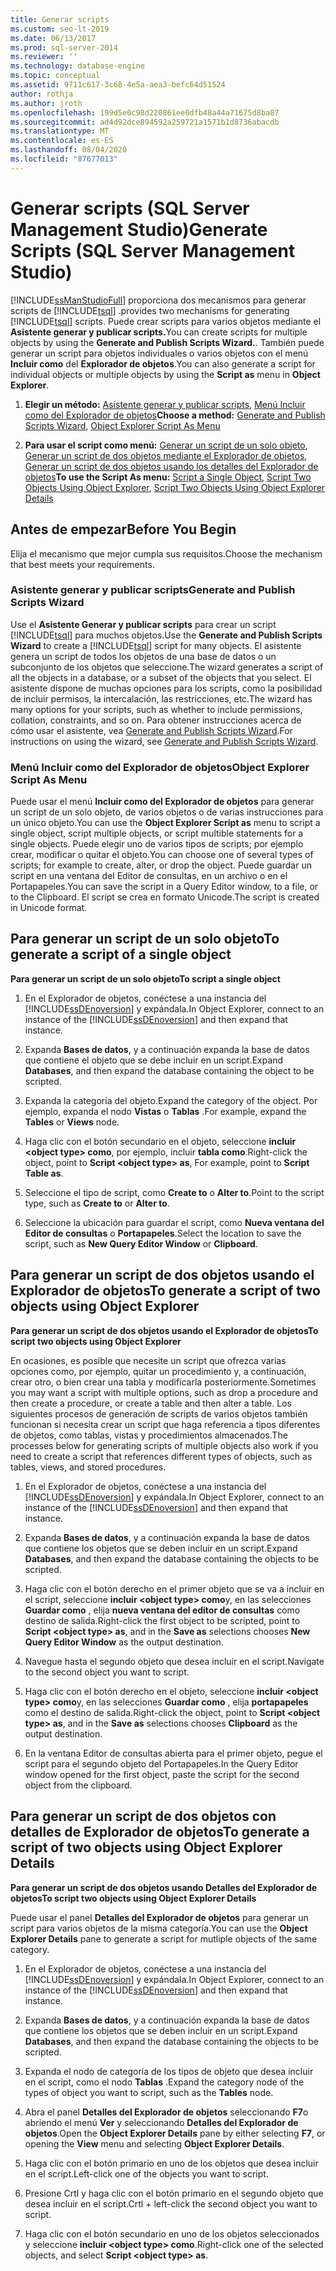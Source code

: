 ```yaml
---
title: Generar scripts
ms.custom: seo-lt-2019
ms.date: 06/13/2017
ms.prod: sql-server-2014
ms.reviewer: ''
ms.technology: database-engine
ms.topic: conceptual
ms.assetid: 9711c617-3c68-4e5a-aea3-befc64d51524
author: rothja
ms.author: jroth
ms.openlocfilehash: 199d5e0c98d220861ee0dfb48a44a71675d8ba87
ms.sourcegitcommit: ad4d92dce894592a259721a1571b1d8736abacdb
ms.translationtype: MT
ms.contentlocale: es-ES
ms.lasthandoff: 08/04/2020
ms.locfileid: "87677013"
---
```

# <a name="generate-scripts-sql-server-management-studio"></a><span data-ttu-id="5e467-102">Generar scripts (SQL Server Management Studio)</span><span class="sxs-lookup"><span data-stu-id="5e467-102">Generate Scripts (SQL Server Management Studio)</span></span>
  [!INCLUDE[ssManStudioFull](../../includes/ssmanstudiofull-md.md)] <span data-ttu-id="5e467-103">proporciona dos mecanismos para generar scripts de [!INCLUDE[tsql](../../includes/tsql-md.md)] .</span><span class="sxs-lookup"><span data-stu-id="5e467-103">provides two mechanisms for generating [!INCLUDE[tsql](../../includes/tsql-md.md)] scripts.</span></span> <span data-ttu-id="5e467-104">Puede crear scripts para varios objetos mediante el **Asistente generar y publicar scripts.**</span><span class="sxs-lookup"><span data-stu-id="5e467-104">You can create scripts for multiple objects by using the **Generate and Publish Scripts Wizard.**.</span></span> <span data-ttu-id="5e467-105">También puede generar un script para objetos individuales o varios objetos con el menú **Incluir como** del **Explorador de objetos**.</span><span class="sxs-lookup"><span data-stu-id="5e467-105">You can also generate a script for individual objects or multiple objects by using the **Script as** menu in **Object Explorer**.</span></span>  
  
1.  <span data-ttu-id="5e467-106">**Elegir un método:**  [Asistente generar y publicar scripts](#GenPubScriptWiz), [Menú Incluir como del Explorador de objetos](#OEScriptAsMenu)</span><span class="sxs-lookup"><span data-stu-id="5e467-106">**Choose a method:**  [Generate and Publish Scripts Wizard](#GenPubScriptWiz), [Object Explorer Script As Menu](#OEScriptAsMenu)</span></span>  
  
2.  <span data-ttu-id="5e467-107">**Para usar el script como menú:**  [Generar un script de un solo objeto](#ScriptSingleObject), [Generar un script de dos objetos mediante el Explorador de objetos](#ScriptTwoObjectsOE), [Generar un script de dos objetos usando los detalles del Explorador de objetos](#ScriptTwoObjectsOED)</span><span class="sxs-lookup"><span data-stu-id="5e467-107">**To use the Script As menu:**  [Script a Single Object](#ScriptSingleObject), [Script Two Objects Using Object Explorer](#ScriptTwoObjectsOE), [Script Two Objects Using Object Explorer Details](#ScriptTwoObjectsOED)</span></span>  
  
## <a name="before-you-begin"></a><span data-ttu-id="5e467-108">Antes de empezar</span><span class="sxs-lookup"><span data-stu-id="5e467-108">Before You Begin</span></span>  
 <span data-ttu-id="5e467-109">Elija el mecanismo que mejor cumpla sus requisitos.</span><span class="sxs-lookup"><span data-stu-id="5e467-109">Choose the mechanism that best meets your requirements.</span></span>  
  
###  <a name="generate-and-publish-scripts-wizard"></a><a name="GenPubScriptWiz"></a> <span data-ttu-id="5e467-110">Asistente generar y publicar scripts</span><span class="sxs-lookup"><span data-stu-id="5e467-110">Generate and Publish Scripts Wizard</span></span>  
 <span data-ttu-id="5e467-111">Use el **Asistente Generar y publicar scripts** para crear un script [!INCLUDE[tsql](../../includes/tsql-md.md)] para muchos objetos.</span><span class="sxs-lookup"><span data-stu-id="5e467-111">Use the **Generate and Publish Scripts Wizard** to create a [!INCLUDE[tsql](../../includes/tsql-md.md)] script for many objects.</span></span> <span data-ttu-id="5e467-112">El asistente genera un script de todos los objetos de una base de datos o un subconjunto de los objetos que seleccione.</span><span class="sxs-lookup"><span data-stu-id="5e467-112">The wizard generates a script of all the objects in a database, or a subset of the objects that you select.</span></span> <span data-ttu-id="5e467-113">El asistente dispone de muchas opciones para los scripts, como la posibilidad de incluir permisos, la intercalación, las restricciones, etc.</span><span class="sxs-lookup"><span data-stu-id="5e467-113">The wizard has many options for your scripts, such as whether to include permissions, collation, constraints, and so on.</span></span> <span data-ttu-id="5e467-114">Para obtener instrucciones acerca de cómo usar el asistente, vea [Generate and Publish Scripts Wizard](generate-and-publish-scripts-wizard.md).</span><span class="sxs-lookup"><span data-stu-id="5e467-114">For instructions on using the wizard, see [Generate and Publish Scripts Wizard](generate-and-publish-scripts-wizard.md).</span></span>  
  
###  <a name="object-explorer-script-as-menu"></a><a name="OEScriptAsMenu"></a> <span data-ttu-id="5e467-115">Menú Incluir como del Explorador de objetos</span><span class="sxs-lookup"><span data-stu-id="5e467-115">Object Explorer Script As Menu</span></span>  
 <span data-ttu-id="5e467-116">Puede usar el menú **Incluir como del Explorador de objetos** para generar un script de un solo objeto, de varios objetos o de varias instrucciones para un único objeto.</span><span class="sxs-lookup"><span data-stu-id="5e467-116">You can use the **Object Explorer Script as** menu to script a single object, script multiple objects, or script multible statements for a single objects.</span></span> <span data-ttu-id="5e467-117">Puede elegir uno de varios tipos de scripts; por ejemplo crear, modificar o quitar el objeto.</span><span class="sxs-lookup"><span data-stu-id="5e467-117">You can choose one of several types of scripts; for example to create, alter, or drop the object.</span></span> <span data-ttu-id="5e467-118">Puede guardar un script en una ventana del Editor de consultas, en un archivo o en el Portapapeles.</span><span class="sxs-lookup"><span data-stu-id="5e467-118">You can save the script in a Query Editor window, to a file, or to the Clipboard.</span></span> <span data-ttu-id="5e467-119">El script se crea en formato Unicode.</span><span class="sxs-lookup"><span data-stu-id="5e467-119">The script is created in Unicode format.</span></span>  
  
##  <a name="to-generate-a-script-of-a-single-object"></a><a name="ScriptSingleObject"></a> <span data-ttu-id="5e467-120">Para generar un script de un solo objeto</span><span class="sxs-lookup"><span data-stu-id="5e467-120">To generate a script of a single object</span></span>  
 <span data-ttu-id="5e467-121">**Para generar un script de un solo objeto**</span><span class="sxs-lookup"><span data-stu-id="5e467-121">**To script a single object**</span></span>  
  
1.  <span data-ttu-id="5e467-122">En el Explorador de objetos, conéctese a una instancia del [!INCLUDE[ssDEnoversion](../../includes/ssdenoversion-md.md)] y expándala.</span><span class="sxs-lookup"><span data-stu-id="5e467-122">In Object Explorer, connect to an instance of the [!INCLUDE[ssDEnoversion](../../includes/ssdenoversion-md.md)] and then expand that instance.</span></span>  
  
2.  <span data-ttu-id="5e467-123">Expanda **Bases de datos**, y a continuación expanda la base de datos que contiene el objeto que se debe incluir en un script.</span><span class="sxs-lookup"><span data-stu-id="5e467-123">Expand **Databases**, and then expand the database containing the object to be scripted.</span></span>  
  
3.  <span data-ttu-id="5e467-124">Expanda la categoría del objeto.</span><span class="sxs-lookup"><span data-stu-id="5e467-124">Expand the category of the object.</span></span> <span data-ttu-id="5e467-125">Por ejemplo, expanda el nodo **Vistas** o **Tablas** .</span><span class="sxs-lookup"><span data-stu-id="5e467-125">For example, expand the **Tables** or **Views** node.</span></span>  
  
4.  <span data-ttu-id="5e467-126">Haga clic con el botón secundario en el objeto, seleccione **incluir \<object type> como**, por ejemplo, incluir **tabla como**.</span><span class="sxs-lookup"><span data-stu-id="5e467-126">Right-click the object, point to **Script \<object type> as**, For example, point to **Script Table as**.</span></span>  
  
5.  <span data-ttu-id="5e467-127">Seleccione el tipo de script, como **Create to** o **Alter to**.</span><span class="sxs-lookup"><span data-stu-id="5e467-127">Point to the script type, such as **Create to** or **Alter to**.</span></span>  
  
6.  <span data-ttu-id="5e467-128">Seleccione la ubicación para guardar el script, como **Nueva ventana del Editor de consultas** o **Portapapeles**.</span><span class="sxs-lookup"><span data-stu-id="5e467-128">Select the location to save the script, such as **New Query Editor Window** or **Clipboard**.</span></span>  
  
##  <a name="to-generate-a-script-of-two-objects-using-object-explorer"></a><a name="ScriptTwoObjectsOE"></a> <span data-ttu-id="5e467-129">Para generar un script de dos objetos usando el Explorador de objetos</span><span class="sxs-lookup"><span data-stu-id="5e467-129">To generate a script of two objects using Object Explorer</span></span>  
 <span data-ttu-id="5e467-130">**Para generar un script de dos objetos usando el Explorador de objetos**</span><span class="sxs-lookup"><span data-stu-id="5e467-130">**To script two objects using Object Explorer**</span></span>  
  
 <span data-ttu-id="5e467-131">En ocasiones, es posible que necesite un script que ofrezca varias opciones como, por ejemplo, quitar un procedimiento y, a continuación, crear otro, o bien crear una tabla y modificarla posteriormente.</span><span class="sxs-lookup"><span data-stu-id="5e467-131">Sometimes you may want a script with multiple options, such as drop a procedure and then create a procedure, or create a table and then alter a table.</span></span> <span data-ttu-id="5e467-132">Los siguientes procesos de generación de scripts de varios objetos también funcionan si necesita crear un script que haga referencia a tipos diferentes de objetos, como tablas, vistas y procedimientos almacenados.</span><span class="sxs-lookup"><span data-stu-id="5e467-132">The processes below for generating scripts of multiple objects also work if you need to create a script that references different types of objects, such as tables, views, and stored procedures.</span></span>  
  
1.  <span data-ttu-id="5e467-133">En el Explorador de objetos, conéctese a una instancia del [!INCLUDE[ssDEnoversion](../../includes/ssdenoversion-md.md)] y expándala.</span><span class="sxs-lookup"><span data-stu-id="5e467-133">In Object Explorer, connect to an instance of the [!INCLUDE[ssDEnoversion](../../includes/ssdenoversion-md.md)] and then expand that instance.</span></span>  
  
2.  <span data-ttu-id="5e467-134">Expanda **Bases de datos**, y a continuación expanda la base de datos que contiene los objetos que se deben incluir en un script.</span><span class="sxs-lookup"><span data-stu-id="5e467-134">Expand **Databases**, and then expand the database containing the objects to be scripted.</span></span>  
  
3.  <span data-ttu-id="5e467-135">Haga clic con el botón derecho en el primer objeto que se va a incluir en el script, seleccione **incluir \<object type> como**y, en las selecciones **Guardar como** , elija **nueva ventana del editor de consultas** como destino de salida.</span><span class="sxs-lookup"><span data-stu-id="5e467-135">Right-click the first object to be scripted, point to **Script \<object type> as**, and in the **Save as** selections chooses **New Query Editor Window** as the output destination.</span></span>  
  
4.  <span data-ttu-id="5e467-136">Navegue hasta el segundo objeto que desea incluir en el script.</span><span class="sxs-lookup"><span data-stu-id="5e467-136">Navigate to the second object you want to script.</span></span>  
  
5.  <span data-ttu-id="5e467-137">Haga clic con el botón derecho en el objeto, seleccione **incluir \<object type> como**y, en las selecciones **Guardar como** , elija **portapapeles** como el destino de salida.</span><span class="sxs-lookup"><span data-stu-id="5e467-137">Right-click the object, point to **Script \<object type> as**, and in the **Save as** selections chooses **Clipboard** as the output destination.</span></span>  
  
6.  <span data-ttu-id="5e467-138">En la ventana Editor de consultas abierta para el primer objeto, pegue el script para el segundo objeto del Portapapeles.</span><span class="sxs-lookup"><span data-stu-id="5e467-138">In the Query Editor window opened for the first object, paste the script for the second object from the clipboard.</span></span>  
  
##  <a name="to-generate-a-script-of-two-objects-using-object-explorer-details"></a><a name="ScriptTwoObjectsOED"></a><span data-ttu-id="5e467-139">Para generar un script de dos objetos con detalles de Explorador de objetos</span><span class="sxs-lookup"><span data-stu-id="5e467-139">To generate a script of two objects using Object Explorer Details</span></span>  
 <span data-ttu-id="5e467-140">**Para generar un script de dos objetos usando Detalles del Explorador de objetos**</span><span class="sxs-lookup"><span data-stu-id="5e467-140">**To script two objects using Object Explorer Details**</span></span>  
  
 <span data-ttu-id="5e467-141">Puede usar el panel **Detalles del Explorador de objetos** para generar un script para varios objetos de la misma categoría.</span><span class="sxs-lookup"><span data-stu-id="5e467-141">You can use the **Object Explorer Details** pane to generate a script for mutliple objects of the same category.</span></span>  
  
1.  <span data-ttu-id="5e467-142">En el Explorador de objetos, conéctese a una instancia del [!INCLUDE[ssDEnoversion](../../includes/ssdenoversion-md.md)] y expándala.</span><span class="sxs-lookup"><span data-stu-id="5e467-142">In Object Explorer, connect to an instance of the [!INCLUDE[ssDEnoversion](../../includes/ssdenoversion-md.md)] and then expand that instance.</span></span>  
  
2.  <span data-ttu-id="5e467-143">Expanda **Bases de datos**, y a continuación expanda la base de datos que contiene los objetos que se deben incluir en un script.</span><span class="sxs-lookup"><span data-stu-id="5e467-143">Expand **Databases**, and then expand the database containing the objects to be scripted.</span></span>  
  
3.  <span data-ttu-id="5e467-144">Expanda el nodo de categoría de los tipos de objeto que desea incluir en el script, como el nodo **Tablas** .</span><span class="sxs-lookup"><span data-stu-id="5e467-144">Expand the category node of the types of object you want to script, such as the **Tables** node.</span></span>  
  
4.  <span data-ttu-id="5e467-145">Abra el panel **Detalles del Explorador de objetos** seleccionando **F7**o abriendo el menú **Ver** y seleccionando **Detalles del Explorador de objetos**.</span><span class="sxs-lookup"><span data-stu-id="5e467-145">Open the **Object Explorer Details** pane by either selecting **F7**, or opening the **View** menu and selecting **Object Explorer Details**.</span></span>  
  
5.  <span data-ttu-id="5e467-146">Haga clic con el botón primario en uno de los objetos que desea incluir en el script.</span><span class="sxs-lookup"><span data-stu-id="5e467-146">Left-click one of the objects you want to script.</span></span>  
  
6.  <span data-ttu-id="5e467-147">Presione Crtl y haga clic con el botón primario en el segundo objeto que desea incluir en el script.</span><span class="sxs-lookup"><span data-stu-id="5e467-147">Crtl + left-click the second object you want to script.</span></span>  
  
7.  <span data-ttu-id="5e467-148">Haga clic con el botón secundario en uno de los objetos seleccionados y seleccione **incluir \<object type> como**.</span><span class="sxs-lookup"><span data-stu-id="5e467-148">Right-click one of the selected objects, and select **Script \<object type> as**.</span></span>  
  
  
